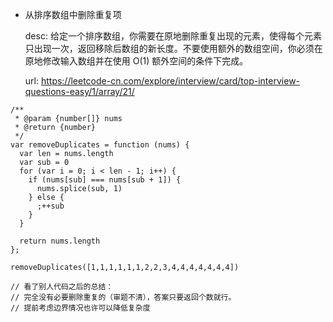 
- 从排序数组中删除重复项

  desc: 给定一个排序数组，你需要在原地删除重复出现的元素，使得每个元素只出现一次，返回移除后数组的新长度。不要使用额外的数组空间，你必须在原地修改输入数组并在使用 O(1) 额外空间的条件下完成。

  url: https://leetcode-cn.com/explore/interview/card/top-interview-questions-easy/1/array/21/

```
/**
 * @param {number[]} nums
 * @return {number}
 */
var removeDuplicates = function (nums) {
  var len = nums.length
  var sub = 0
  for (var i = 0; i < len - 1; i++) {    
    if (nums[sub] === nums[sub + 1]) {
      nums.splice(sub, 1)
    } else {
      ;++sub
    }
  }

  return nums.length
};

removeDuplicates([1,1,1,1,1,1,2,2,3,4,4,4,4,4,4,4])

// 看了别人代码之后的总结：
// 完全没有必要删除重复的（审题不清），答案只要返回个数就行。
// 提前考虑边界情况也许可以降低复杂度
```